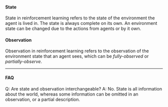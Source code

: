 #### State
State in reinforcement learning refers to the state of the environment the agent is lived in. The state is always complete on its own.
An environment state can be changed due to the actions from agents or by it own.

#### Observation
Observation in reinforcement learning refers to the observation of the environment state that an agent sees, which can be *fully-observed* or *partially-observe*.

---

#### FAQ
Q: Are state and observation interchangeable?
A: No. State is all information about the world, whereas some information can be omitted in an observation, or a partial description.